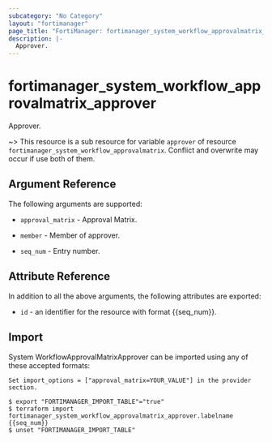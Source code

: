 ```yaml
---
subcategory: "No Category"
layout: "fortimanager"
page_title: "FortiManager: fortimanager_system_workflow_approvalmatrix_approver"
description: |-
  Approver.
---
```


# fortimanager_system_workflow_approvalmatrix_approver
Approver.

~> This resource is a sub resource for variable `approver` of resource `fortimanager_system_workflow_approvalmatrix`. Conflict and overwrite may occur if use both of them.



## Argument Reference


The following arguments are supported:

* `approval_matrix` - Approval Matrix.

* `member` - Member of approver.
* `seq_num` - Entry number.


## Attribute Reference

In addition to all the above arguments, the following attributes are exported:
* `id` - an identifier for the resource with format {{seq_num}}.

## Import

System WorkflowApprovalMatrixApprover can be imported using any of these accepted formats:
```
Set import_options = ["approval_matrix=YOUR_VALUE"] in the provider section.

$ export "FORTIMANAGER_IMPORT_TABLE"="true"
$ terraform import fortimanager_system_workflow_approvalmatrix_approver.labelname {{seq_num}}
$ unset "FORTIMANAGER_IMPORT_TABLE"
```

